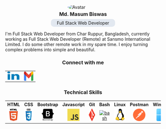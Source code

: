 ![Avatar](https://masum34.github.io/portfolio/assets/images/masum.png#avatar)
<style>
img[src$="#avatar"] {
  display: block;
  margin: 0 auto;
  border-radius: 50%;
  max-width: 20%;
}
</style>

<div>
    <h3 style="text-align:center; margin-top: -10px;">Md. Masum Biswas</h3>
</div>

<div align="center" style="margin-top: -10px">
    <p style="background-color: #e2e8f0; padding: 4px; border-radius: 10px; width: 200px">
        Full Stack Web Developer
    </p>
</div>

I'm Full Stack Web Developer from Char Ruppur, Bangladesh, currently working as Full Stack Web Developer (Remote) at Sansmo International Limited. I do some other remote work in my spare time. I enjoy turning complex problems into simple and beautiful. 

<table align="center">
    <tr>
        <h3 align="center">Connect with me</h3>
    </tr>
    <tr>
        <td>
            <a href="https://www.linkedin.com/in/masum34/" target="_blank">
                <img align="center" src="./assets/images/linkedin.svg" height="30" width="40" />
            </a>
        </td>
        <td>
            <a href="https://mail.google.com/mail/?view=cm&fs=1&to=masum0148@gmail.com" target="_blank">
                <img align="center" src="./assets/images/gmail.svg" height="30" width="30" />
            </a>
        </td>
    </tr>
    
</table>

<table align="center" style="width:100%">
    <tr>
        <h3 align="center">Technical Skills</h3>
    </tr>
    <tr>
        <th> HTML </th>
        <th> CSS </th>
        <th> Bootstrap </th>
        <th> Javascript </th>
        <th> Git </th>
        <th> Bash </th>
        <th> Linux </th>
        <th> Postman </th>
        <th> Windows </th>
        <th> MySQL </th>
    </tr>
    <tr>
        <td align="center">
            <a href="https://www.w3schools.com/html5/" target="_blank" rel="noreferrer"> <img src="./assets/images/html5.svg" alt="html5" width="40" height="40"/> </a>
        </td>
        <td align="center">
            <a href="https://www.w3schools.com/css/" target="_blank" rel="noreferrer"> <img src="./assets/images/css3.svg" alt="css3" width="40" height="40"/> </a>
        </td>
        <td align="center">
            <a href="https://getbootstrap.com" target="_blank" rel="noreferrer"> <img src="./assets/images/bootstrap.svg" alt="bootstrap" width="40" height="40"/> </a>
        </td>
        <td align="center">
            <a href="https://developer.mozilla.org/en-US/docs/Web/JavaScript" target="_blank" rel="noreferrer"> <img src="./assets/images/javascript.svg" alt="javascript" width="40" height="40"/> </a> 
        </td>
        <td align="center">
            <a href="https://git-scm.com/" target="_blank" rel="noreferrer"> <img src="./assets/images/git.svg" alt="git" width="40" height="40"/> </a>
        </td>
        <td align="center">
            <a href="https://www.gnu.org/software/bash/" target="_blank" rel="noreferrer"> <img src="./assets/images/bash.png" alt="bash" width="40" height="43"/> </a>
        </td>
        <td align="center">
            <a href="https://www.linux.org/" target="_blank" rel="noreferrer"> <img src="./assets/images/linux.svg" alt="linux" width="40" height="40"/> </a>
        </td>
        <td align="center">
            <a href="https://postman.com" target="_blank" rel="noreferrer"> <img src="./assets/images/postman.svg" alt="postman" width="40" height="40"/> </a>
        </td>
        <td align="center">
            <a href="https://www.microsoft.com/" target = "_blank" rel="noreferrer"> <img src="./assets/images/windows.png" alt="windows" width="40" height="40"> </a>
        </td>
        <td align="center">
            <a href="https://www.mysql.com/" target="_blank" rel="noreferrer"> <img src="./assets/images/mysql.svg" alt="mysql" width="40" height="40"/> </a>
        </td>
    </tr>
  
</table>